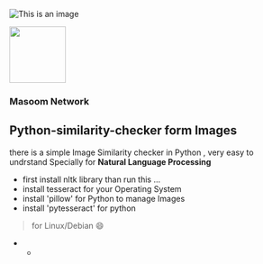 ![This is an image](<img sr="https://lh3.googleusercontent.com/p/AF1QipOI7WW5FtaeY9fEjt0Nn7CIKbF57BSv5qmds_Rk=w1080-h608-p-no-v0" height="100" >)

<img src="https://lh3.googleusercontent.com/p/AF1QipOI7WW5FtaeY9fEjt0Nn7CIKbF57BSv5qmds_Rk=w1080-h608-p-no-v0" height="100" >

### Masoom Network

## Python-similarity-checker form Images
there is a simple Image Similarity checker in Python , very easy to undrstand 
Specially for **Natural Language Processing**  

- first install nltk library than run this ...
- install tesseract for your Operating System
- install 'pillow' for Python to manage Images
- install 'pytesseract' for python 

> for Linux/Debian 😄
- -
```pip3 install pytesseract pillow
```
